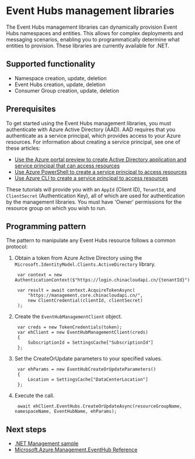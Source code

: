 <properties
    pageTitle="Azure Event Hubs Management Libraries | Azure"
    description="Manage Event Hubs namespaces and entities from .NET"
    services="event-hubs"
    cloud="na"
    documentationcenter="na"
    author="jtaubensee"
    manager="timlt" />
<tags
    ms.assetid=""
    ms.service="event-hubs"
    ms.workload="na"
    ms.tgt_pltfrm="na"
    ms.devlang="dotnet"
    ms.topic="article"
    ms.date="1/6/2017"
    wacn.date=""
    ms.author="jotaub;sethm" />

# Event Hubs management libraries

The Event Hubs management libraries can dynamically provision Event Hubs namespaces and entities. This allows for complex deployments and messaging scenarios, enabling you to programmatically determine what entities to provision. These libraries are currently available for .NET.

## Supported functionality

* Namespace creation, update, deletion
* Event Hubs creation, update, deletion
* Consumer Group creation, update, deletion

## Prerequisites

To get started using the Event Hubs management libraries, you must authenticate with Azure Active Directory (AAD). AAD requires that you authenticate as a service principal, which provides access to your Azure resources. For information about creating a service principal, see one of these articles:  

* [Use the Azure portal preview to create Active Directory application and service principal that can access resources](/documentation/articles/resource-group-create-service-principal-portal/)
* [Use Azure PowerShell to create a service principal to access resources](/documentation/articles/resource-group-authenticate-service-principal/)
* [Use Azure CLI to create a service principal to access resources](/documentation/articles/resource-group-authenticate-service-principal-cli/)

These tutorials will provide you with an `AppId` (Client ID), `TenantId`, and `ClientSecret` (Authentication Key), all of which are used for authentication by the management libraries. You must have 'Owner' permissions for the resource group on which you wish to run.

## Programming pattern

The pattern to manipulate any Event Hubs resource follows a common protocol:

1. Obtain a token from Azure Active Directory using the `Microsoft.IdentityModel.Clients.ActiveDirectory` library.

        var context = new AuthenticationContext($"https://login.chinacloudapi.cn/{tenantId}");

        var result = await context.AcquireTokenAsync(
            "https://management.core.chinacloudapi.cn/",
            new ClientCredential(clientId, clientSecret)
        );

2. Create the `EventHubManagementClient` object.

        var creds = new TokenCredentials(token);
        var ehClient = new EventHubManagementClient(creds)
        {
            SubscriptionId = SettingsCache["SubscriptionId"]
        };

3. Set the CreateOrUpdate parameters to your specified values.

        var ehParams = new EventHubCreateOrUpdateParameters()
        {
            Location = SettingsCache["DataCenterLocation"]
        };

4. Execute the call.

        await ehClient.EventHubs.CreateOrUpdateAsync(resourceGroupName, namespaceName, EventHubName, ehParams);

## Next steps
* [.NET Management sample](https://github.com/Azure-Samples/event-hubs-dotnet-management/)
* [Microsoft.Azure.Management.EventHub Reference](/dotnet/api/Microsoft.Azure.Management.EventHub)